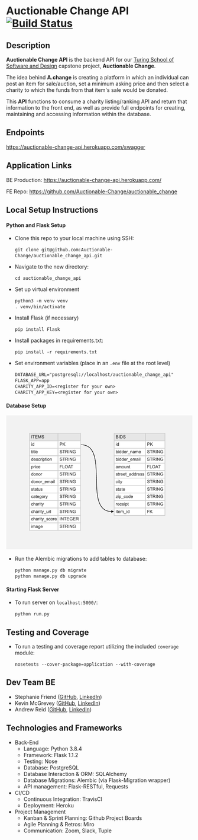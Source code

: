 # Auctionable Change API [![Build Status](https://travis-ci.com/Auctionable-Change/auctionable_change_api.svg?branch=master)](https://travis-ci.com/Auctionable-Change/auctionable_change_api)

## Description

**Auctionable Change API** is the backend API for our [Turing School of Software and Design](https://turing.io/) capstone project, **Auctionable Change**.

The idea behind **A.change** is creating a platform in which an individual can post an item for sale/auction, set a minimum asking price and then select a charity to which the funds from that item's sale would be donated.

This **API** functions to consume a charity listing/ranking API and return that information to the front end, as well as provide full endpoints for creating, maintaining and accessing information within the database.

## Endpoints

https://auctionable-change-api.herokuapp.com/swagger


## Application Links

BE Production: https://auctionable-change-api.herokuapp.com/


FE Repo: https://github.com/Auctionable-Change/auctionable_change  

## Local Setup Instructions
#### Python and Flask Setup

- Clone this repo to your local machine using SSH:
  ```
  git clone git@github.com:Auctionable-Change/auctionable_change_api.git
  ```
- Navigate to the new directory:
  ```
  cd auctionable_change_api
  ```
- Set up virtual environment
  ```
  python3 -m venv venv
  . venv/bin/activate
  ```
- Install Flask (if necessary)
  ```
  pip install Flask
  ```
- Install packages in requirements.txt:
  ```
  pip install -r requirements.txt
  ```
- Set environment variables (place in an `.env` file at the root level)
  ```APP_SETTINGS="development"
  DATABASE_URL="postgresql://localhost/auctionable_change_api"
  FLASK_APP=app
  CHARITY_APP_ID=<register for your own>
  CHARITY_APP_KEY=<register for your own>
  ```

#### Database Setup

![Screenshot](public/AC_tables_7-26-20.png)
- Run the Alembic migrations to add tables to database:
  ```
  python manage.py db migrate
  python manage.py db upgrade
  ```

#### Starting Flask Server

- To run server on `localhost:5000/`:
  ```
  python run.py
  ```

## Testing and Coverage
- To run a testing and coverage report utilizing the included `coverage` module:
  ```
  nosetests --cover-package=application --with-coverage
  ```

## Dev Team BE

 - Stephanie Friend ([GitHub](https://github.com/StephanieFriend), [LinkedIn](https://www.linkedin.com/in/s-friend/))
 - Kevin McGrevey ([GitHub](https://github.com/kmcgrevey), [LinkedIn](www.linkedin.com/in/‎kevin-mcgrevey‎-8660958/))
 - Andrew Reid ([GitHub](https://github.com/reid-andrew), [LinkedIn](https://www.linkedin.com/in/reida/))

 ## Technologies and Frameworks

- Back-End
  - Language: Python 3.8.4
  - Framework: Flask 1.1.2
  - Testing: Nose
  - Database: PostgreSQL
  - Database Interaction & ORM: SQLAlchemy
  - Database Migrations: Alembic (via Flask-Migration wrapper)
  - API management: Flask-RESTful, Requests
- CI/CD
  - Continuous Integration: TravisCI
  - Deployment: Heroku
- Project Management
  - Kanban & Sprint Planning: Github Project Boards
  - Agile Planning & Retros: Miro
  - Communication: Zoom, Slack, Tuple
